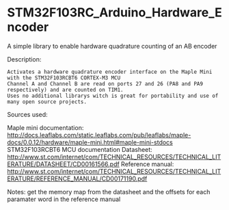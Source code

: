 # STM32F103RC_Arduino_Hardware_Encoder
A simple library to enable hardware quadrature counting of an AB encoder 

Description:
	
	Activates a hardware quadrature encoder interface on the Maple Mini with the STM32F103RCBT6 CORTEX-M3 MCU
	Channel A and Channel B are read on ports 27 and 26 (PA8 and PA9 respectively) and are counted on TIM1.
	Uses no additional librarys witch is great for portability and use of many open source projects.

Sources used:

  Maple mini documentation:
    http://docs.leaflabs.com/static.leaflabs.com/pub/leaflabs/maple-docs/0.0.12/hardware/maple-mini.html#maple-mini-stdocs
  STM32F103RCBT6 MCU documentation
    Datasheet:
      http://www.st.com/internet/com/TECHNICAL_RESOURCES/TECHNICAL_LITERATURE/DATASHEET/CD00161566.pdf
    Reference manual:
      http://www.st.com/internet/com/TECHNICAL_RESOURCES/TECHNICAL_LITERATURE/REFERENCE_MANUAL/CD00171190.pdf

Notes: get the memory map from the datasheet and the offsets for each paramater word in the reference manual 
